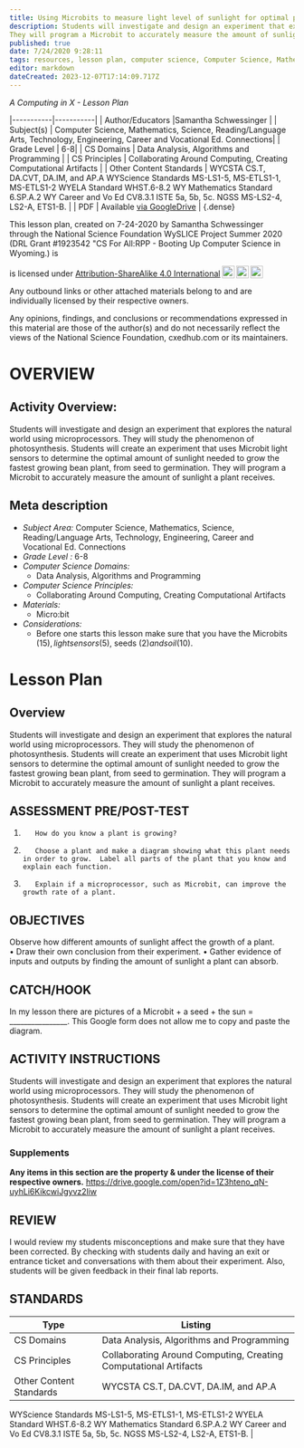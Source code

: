 ```yaml
---
title: Using Microbits to measure light level of sunlight for optimal plant growth
description: Students will investigate and design an experiment that explores the natural world using microprocessors.  They will study the phenomenon of photosynthesis. Students will create an experiment that uses Microbit light sensors to determine the optimal amount of sunlight needed to grow the fastest growing bean plant, from seed to germination. 
They will program a Microbit to accurately measure the amount of sunlight a plant receives.
published: true
date: 7/24/2020 9:28:11
tags: resources, lesson plan, computer science, Computer Science, Mathematics, Science, Reading/Language Arts, Technology, Engineering, Career and Vocational Ed. Connections 
editor: markdown
dateCreated: 2023-12-07T17:14:09.717Z
---
```

*A Computing in X - Lesson Plan*

|-----------|-----------|
| Author/Educators |Samantha Schwessinger |
| Subject(s) | Computer Science, Mathematics, Science, Reading/Language Arts, Technology, Engineering, Career and Vocational Ed. Connections|
| Grade Level | 6-8|
| CS Domains | Data Analysis, Algorithms and Programming |
| CS Principles | Collaborating Around Computing, Creating Computational Artifacts |
| Other Content Standards | WYCSTA CS.T, DA.CVT, DA.IM, and AP.A
WYScience Standards MS-LS1-5,   MS-ETLS1-1, MS-ETLS1-2
WYELA Standard WHST.6-8.2
WY Mathematics Standard 6.SP.A.2
WY Career and Vo Ed CV8.3.1
ISTE 5a, 5b, 5c.
NGSS MS-LS2-4, LS2-A, ETS1-B. | 
| PDF | Available [via GoogleDrive](https://drive.google.com/open?id=1l_99BZiHuFcfIhQuUHl0O7JZ0DHwuhK9) |
{.dense}






This lesson plan, created on 7-24-2020 by Samantha Schwessinger through the National Science Foundation WySLICE Project Summer 2020 (DRL Grant #1923542 "CS For All:RPP - Booting Up Computer Science in Wyoming.) is  <p xmlns:cc="http://creativecommons.org/ns#" >  is licensed under <a href="http://creativecommons.org/licenses/by-sa/4.0/?ref=chooser-v1" target="_blank" rel="license noopener noreferrer" style="display:inline-block;">Attribution-ShareAlike 4.0 International<img style="height:22px!important;margin-left:3px;vertical-align:text-bottom;" src="https://mirrors.creativecommons.org/presskit/icons/cc.svg?ref=chooser-v1"><img style="height:22px!important;margin-left:3px;vertical-align:text-bottom;" src="https://mirrors.creativecommons.org/presskit/icons/by.svg?ref=chooser-v1"><img style="height:22px!important;margin-left:3px;vertical-align:text-bottom;" src="https://mirrors.creativecommons.org/presskit/icons/sa.svg?ref=chooser-v1"></a></p>


Any outbound links or other attached materials belong to and are individually licensed by their respective owners. 


Any opinions, findings, and conclusions or recommendations expressed in this material are those of the author(s) and do not necessarily reflect the views of the National Science Foundation, cxedhub.com or its maintainers.


# OVERVIEW
## Activity Overview:  
Students will investigate and design an experiment that explores the natural world using microprocessors.  They will study the phenomenon of photosynthesis. Students will create an experiment that uses Microbit light sensors to determine the optimal amount of sunlight needed to grow the fastest growing bean plant, from seed to germination. 
They will program a Microbit to accurately measure the amount of sunlight a plant receives.
## Meta description
+ *Subject Area:* Computer Science, Mathematics, Science, Reading/Language Arts, Technology, Engineering, Career and Vocational Ed. Connections 
+ *Grade Level :* 6-8 
+ *Computer Science Domains:*
   + Data Analysis, Algorithms and Programming
+ *Computer Science Principles:*
   + Collaborating Around Computing, Creating Computational Artifacts
+ *Materials:* 
   + Micro:bit
+ *Considerations:*
   + Before one starts this lesson make sure that you have the Microbits ($15), light sensors ($5), seeds ($2) and soil ($10).


# Lesson Plan
## Overview
Students will investigate and design an experiment that explores the natural world using microprocessors.  They will study the phenomenon of photosynthesis. Students will create an experiment that uses Microbit light sensors to determine the optimal amount of sunlight needed to grow the fastest growing bean plant, from seed to germination. 
They will program a Microbit to accurately measure the amount of sunlight a plant receives.
## ASSESSMENT PRE/POST-TEST
1)        How do you know a plant is growing? 
2)        Choose a plant and make a diagram showing what this plant needs in order to grow.  Label all parts of the plant that you know and explain each function. 
3)        Explain if a microprocessor, such as Microbit, can improve the growth rate of a plant.
## OBJECTIVES
Observe how different amounts of sunlight affect the growth of a plant.  
•        Draw their own conclusion from their experiment.
•        Gather evidence of inputs and outputs by finding the amount of sunlight a plant can absorb.


## CATCH/HOOK
In my lesson there are pictures of a Microbit + a seed + the sun = ________________. 
This Google form does not allow me to copy and paste the diagram.


## ACTIVITY INSTRUCTIONS
Students will investigate and design an experiment that explores the natural world using microprocessors.  They will study the phenomenon of photosynthesis.  Students will create an experiment that uses Microbit light sensors to determine the optimal amount of sunlight needed to grow the fastest growing bean plant, from seed to germination. 
They will program a Microbit to accurately measure the amount of sunlight a plant receives.


### Supplements
**Any items in this section are the property & under the license of their respective owners.**
https://drive.google.com/open?id=1Z3hteno_qN-uyhLi6KikcwiJgyvz2liw




## REVIEW
I would review my students misconceptions and make sure that they have been corrected.  By checking with students daily and having an exit or entrance ticket and conversations with them about their experiment.  Also, students will be given feedback in their final lab reports.
## STANDARDS        
| Type | Listing | 
|-----------|-----------|
| CS Domains  | Data Analysis, Algorithms and Programming|
| CS Principles   | Collaborating Around Computing, Creating Computational Artifacts|
| Other Content Standards | WYCSTA CS.T, DA.CVT, DA.IM, and AP.A
WYScience Standards MS-LS1-5,   MS-ETLS1-1, MS-ETLS1-2
WYELA Standard WHST.6-8.2
WY Mathematics Standard 6.SP.A.2
WY Career and Vo Ed CV8.3.1
ISTE 5a, 5b, 5c.
NGSS MS-LS2-4, LS2-A, ETS1-B.  |